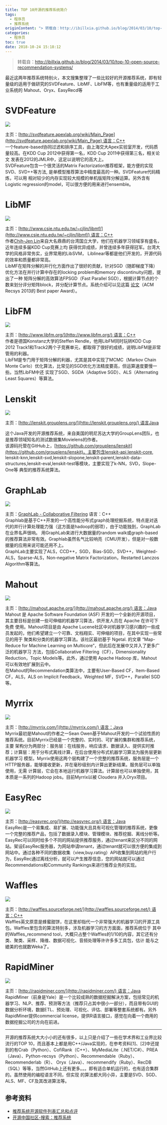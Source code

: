 ```yaml
---
title: TOP 10开源的推荐系统简介
tags:
  - 程序员
  - 推荐系统
originContent: "> 转载自：http://ibillxia.github.io/blog/2014/03/10/top-10-open-source-recommendation-systems/\n\n最近这两年推荐系统特别火，本文搜集整理了一些比较好的开源推荐系统，即有轻量级的适用于做研究的SVDFeature、LibMF、LibFM等，也有重量级的适用于工业系统的 Mahout、Oryx、EasyRecd等\n\n# SVDFeature\n\n![](http://file.mspring.org/images/blog/b03f7c80c02987e7530f4d3b4e3aaa06)\n\n主页：[http://svdfeature.apexlab.org/wiki/Main_Page](http://svdfeature.apexlab.org/wiki/Main_Page)\_语言：C++  \n一个feature-based协同过滤和排序工具，由上海交大Apex实验室开发，代码质量较高。在KDD Cup 2012中获得第一名，KDD Cup 2011中获得第三名，相关论文 发表在2012的JMLR中，这足以说明它的高大上。  \nSVDFeature包含一个很灵活的Matrix Factorization推荐框架，能方便的实现SVD、SVD++等方法, 是单模型推荐算法中精度最高的一种。SVDFeature代码精炼，可以用 相对较少的内存实现较大规模的单机版矩阵分解运算。另外含有Logistic regression的model，可以很方便的用来进行ensemble。\n\n# LibMF\n\n![](http://file.mspring.org/images/blog/8fa6443aa809ba8fbc5e3c64915c521c)\n\n主页：[http://www.csie.ntu.edu.tw/~cjlin/libmf/](http://www.csie.ntu.edu.tw/~cjlin/libmf/)\_语言：C++  \n作者[Chih-Jen Lin](http://www.csie.ntu.edu.tw/~cjlin/)来自大名鼎鼎的台湾国立大学，他们在机器学习领域享有盛名，近年连续多届KDD Cup竞赛上均 获得优异成绩，并曾连续多年获得冠军。台湾大学的风格非常务实，业界常用的LibSVM， Liblinear等都是他们开发的，开源代码的效率和质量都非常高。  \nLibMF在矩阵分解的并行化方面作出了很好的贡献，针对SGD（随即梯度下降）优化方法在并行计算中存在的locking problem和memory discontinuity问题，提出了一种 矩阵分解的高效算法FPSGD（Fast Parallel SGD），根据计算节点的个数来划分评分矩阵block，并分配计算节点。系统介绍可以见这篇\_[论文](http://www.csie.ntu.edu.tw/~cjlin/papers/libmf.pdf)（ACM Recsys 2013的 Best paper Award）。\n\n# LibFM\n\n![](http://file.mspring.org/images/blog/ea0bacfb8f5cbb8582c6da0d46b982ad)\n\n主页：[http://www.libfm.org/](http://www.libfm.org/)\_语言：C++  \n作者是德国Konstanz大学的Steffen Rendle，他用LibFM同时玩转KDD Cup 2012 Track1和Track2两个子竞赛单元，都取得了很好的成绩，说明LibFM是非常管用的利器。  \nLibFM是专门用于矩阵分解的利器，尤其是其中实现了MCMC（Markov Chain Monte Carlo）优化算法，比常见的SGD优化方法精度要高，但运算速度要慢一些。当然LibFM中还 实现了SGD、SGDA（Adaptive SGD）、ALS（Alternating Least Squares）等算法。\n\n# Lenskit\n\n![](http://file.mspring.org/images/blog/0e22bf119d7f4c18f84186b45b5f349c)\n\n主页：[http://lenskit.grouplens.org/](http://lenskit.grouplens.org/)\_语言Java  \n\n这个Java开发的开源推荐系统，来自美国的明尼苏达大学的GroupLens团队，也是推荐领域知名的测试数据集Movielens的作者。  \n该源码托管在GitHub上，[https://github.com/grouplens/lenskit](https://github.com/grouplens/lenskit)。主要包含lenskit-api,lenskit-core, lenskit-knn,lenskit-svd,lenskit-slopone,lenskit-parent,lenskit-data-structures,lenskit-eval,lenskit-test等模块，主要实现了k-NN，SVD，Slope-One等 典型的推荐系统算法。\n\n# GraphLab\n==========\n![](http://file.mspring.org/images/blog/059a0e4f2135ef650c32dae1b2c0328e)\n\n主页：[GraphLab - Collaborative Filtering](http://docs.graphlab.org/collaborative_filtering.html)\_语言：C++  \nGraphlab是基于C++开发的一个高性能分布式graph处理挖掘系统，特点是对迭代的并行计算处理能力强（这方面是hadoop的弱项），由于功能独到，GraphLab在业界名声很响。 用GraphLab来进行大数据量的random walk或graph-based的推荐算法非常有效。Graphlab虽然名气比较响亮（CMU开发），但是对一般数据量的应用来说可能还用不上。  \nGraphLab主要实现了ALS，CCD++，SGD，Bias-SGD，SVD++，Weighted-ALS，Sparse-ALS，Non-negative Matrix Factorization，Restarted Lanczos Algorithm等算法。\n\n# Mahout\n\n![](http://file.mspring.org/images/blog/abc413f7e8465030364bf52af73e744c)\n\n主页：[http://mahout.apache.org/](http://mahout.apache.org/)\_语言：Java  \nMahout 是 Apache Software Foundation (ASF) 开发的一个全新的开源项目，其主要目标是创建一些可伸缩的机器学习算法，供开发人员在 Apache 在许可下免费 使用。Mahout项目是由 Apache Lucene社区中对机器学习感兴趣的一些成员发起的，他们希望建立一个可靠、文档翔实、可伸缩的项目，在其中实现一些常见的用于 聚类和分类的机器学习算法。该社区最初基于 Ngetal. 的文章 “Map-Reduce for Machine Learning on Multicore”，但此后在发展中又并入了更多广泛的机器学习 方法，包括Collaborative Filtering（CF），Dimensionality Reduction，Topic Models等。此外，通过使用 Apache Hadoop 库，Mahout 可以有效地扩展到云中。  \n在Mahout的Recommendation类算法中，主要有User-Based CF，Item-Based CF，ALS，ALS on Implicit Feedback，Weighted MF，SVD++，Parallel SGD等。\n\n# Myrrix\n\n![](http://file.mspring.org/images/blog/24015554dcd2411f4c2d9c2279e23c48)\n\n主页：[http://myrrix.com/](http://myrrix.com/)\_语言：Java  \nMyrrix最初是Mahout的作者之一Sean Owen基于Mahout开发的一个试验性质的推荐系统。目前Myrrix已经是一个完整的、实时的、可扩展的集群和推荐系统，主要 架构分为两部分：服务层：在线服务，响应请求、数据读入、提供实时推荐；计算层：用于分布式离线计算，在后台使用分布式机器学习算法为服务层更新机器学习 模型。Myrrix使用这两个层构建了一个完整的推荐系统，服务层是一个HTTP服务器，能够接收更新，并在毫秒级别内计算出更新结果。服务层可以单独使用，无需 计算层，它会在本地运行机器学习算法。计算层也可以单独使用，其本质是一系列的Hadoop jobs。目前Myrrix以被 Cloudera 并入Oryx项目。\n\n# EasyRec\n\n![](http://file.mspring.org/images/blog/b2a52612d4c6244354a50e02b975f08c)\n\n主页：[http://easyrec.org/](http://easyrec.org/)\_语言：Java  \nEasyRec是一个易集成、易扩展、功能强大且具有可视化管理的推荐系统，更像一个完整的推荐产品，包括了数据录入模块、管理模块、推荐挖掘、离线分析等。 EasyRec可以同时给多个不同的网站提供推荐服务，通过tenant来区分不同的网站。架设EasyRec服务器，为网站申请tenant，通过tenant就可以很方便的集成到 网站中。通过各种不同的数据收集（view,buy.rating）API收集到网站的用户行为，EasyRec通过离线分析，就可以产生推荐信息，您的网站就可以通过 Recommendations和Community Rankings来进行推荐业务的实现。\n\n# Waffles\n\n![](http://file.mspring.org/images/blog/a2db4b985be8ea4bea49e0f178134233)\n\n主页：[http://waffles.sourceforge.net/](http://waffles.sourceforge.net/)\_语言：C++  \nWaffles英文原意是蜂蜜甜饼，在这里却指代一个非常强大的机器学习的开源工具包。Waffles里包含的算法特别多，涉及机器学习的方方面面，推荐系统位于 其中的Waffles_recommend tool，大概只占整个Waffles的1/10的内容，其它还有分类、聚类、采样、降维、数据可视化、音频处理等许许多多工具包，估计 能与之媲美的也就数Weka了。\n\n# RapidMiner\n\n![](http://file.mspring.org/images/blog/833465ed8f573c31de771cd5b504cec4)\n\n主页：[http://rapidminer.com/](http://rapidminer.com/)\_语言：Java  \nRapidMiner（前身是Yale）是一个比较成熟的数据挖掘解决方案，包括常见的机器学习、NLP、推荐、预测等方法（推荐只占其中很小一部分），而且带有GUI的 数据分析环境，数据ETL、预处理、可视化、评估、部署等整套系统都有。另外RapidMiner提供commercial license，提供R语言接口，感觉在向着一个商用的 数据挖掘公司的方向在前进。  \n\n---\n\n开源的推荐系统大大小小的还有很多，以上只是介绍了一些在学术界和工业界比较流行的TOP 10，而且基本上都是用C++/Java实现的，在参考资料\\[1\\]、\\[2\\]中还提 到的有Crab（Python）、CofiRank（C++）、MyMediaLite（.NET/C#）、PREA（Java）、Python-recsys（Python）、Recommendable（Ruby）、Recommenderlab（R）、 Oryx（Java）、recommendify（Ruby）、RecDB（SQL）等等，当然GitHub上还有更多。。。即有适合单机运行的，也有适合集群的。虽然使用的编程语言不同，但实现 的算法都大同小异，主要是SVD、SGD、ALS、MF、CF及其改进算法等。\n\n参考资料\n----\n\n- [推荐系统开源软件列表汇总和点评](http://blog.csdn.net/cserchen/article/details/14231153)  \n- [开源中国社区-搜索：推荐系统](http://www.oschina.net/search?scope=project&tag1=0&tag2=0&lang=0&os=0&q=%E6%8E%A8%E8%8D%90%E7%B3%BB%E7%BB%9F)"
categories:
  - 程序员
toc: true
date: 2018-10-24 15:18:12
---
```


> 转载自：http://ibillxia.github.io/blog/2014/03/10/top-10-open-source-recommendation-systems/

最近这两年推荐系统特别火，本文搜集整理了一些比较好的开源推荐系统，即有轻量级的适用于做研究的SVDFeature、LibMF、LibFM等，也有重量级的适用于工业系统的 Mahout、Oryx、EasyRecd等

# SVDFeature

![](http://file.mspring.org/images/blog/b03f7c80c02987e7530f4d3b4e3aaa06)

主页：[http://svdfeature.apexlab.org/wiki/Main_Page](http://svdfeature.apexlab.org/wiki/Main_Page) 语言：C++  
一个feature-based协同过滤和排序工具，由上海交大Apex实验室开发，代码质量较高。在KDD Cup 2012中获得第一名，KDD Cup 2011中获得第三名，相关论文 发表在2012的JMLR中，这足以说明它的高大上。  
SVDFeature包含一个很灵活的Matrix Factorization推荐框架，能方便的实现SVD、SVD++等方法, 是单模型推荐算法中精度最高的一种。SVDFeature代码精炼，可以用 相对较少的内存实现较大规模的单机版矩阵分解运算。另外含有Logistic regression的model，可以很方便的用来进行ensemble。

# LibMF

![](http://file.mspring.org/images/blog/8fa6443aa809ba8fbc5e3c64915c521c)

主页：[http://www.csie.ntu.edu.tw/~cjlin/libmf/](http://www.csie.ntu.edu.tw/~cjlin/libmf/) 语言：C++  
作者[Chih-Jen Lin](http://www.csie.ntu.edu.tw/~cjlin/)来自大名鼎鼎的台湾国立大学，他们在机器学习领域享有盛名，近年连续多届KDD Cup竞赛上均 获得优异成绩，并曾连续多年获得冠军。台湾大学的风格非常务实，业界常用的LibSVM， Liblinear等都是他们开发的，开源代码的效率和质量都非常高。  
LibMF在矩阵分解的并行化方面作出了很好的贡献，针对SGD（随即梯度下降）优化方法在并行计算中存在的locking problem和memory discontinuity问题，提出了一种 矩阵分解的高效算法FPSGD（Fast Parallel SGD），根据计算节点的个数来划分评分矩阵block，并分配计算节点。系统介绍可以见这篇 [论文](http://www.csie.ntu.edu.tw/~cjlin/papers/libmf.pdf)（ACM Recsys 2013的 Best paper Award）。

# LibFM

![](http://file.mspring.org/images/blog/ea0bacfb8f5cbb8582c6da0d46b982ad)

主页：[http://www.libfm.org/](http://www.libfm.org/) 语言：C++  
作者是德国Konstanz大学的Steffen Rendle，他用LibFM同时玩转KDD Cup 2012 Track1和Track2两个子竞赛单元，都取得了很好的成绩，说明LibFM是非常管用的利器。  
LibFM是专门用于矩阵分解的利器，尤其是其中实现了MCMC（Markov Chain Monte Carlo）优化算法，比常见的SGD优化方法精度要高，但运算速度要慢一些。当然LibFM中还 实现了SGD、SGDA（Adaptive SGD）、ALS（Alternating Least Squares）等算法。

# Lenskit

![](http://file.mspring.org/images/blog/0e22bf119d7f4c18f84186b45b5f349c)

主页：[http://lenskit.grouplens.org/](http://lenskit.grouplens.org/) 语言Java  

这个Java开发的开源推荐系统，来自美国的明尼苏达大学的GroupLens团队，也是推荐领域知名的测试数据集Movielens的作者。  
该源码托管在GitHub上，[https://github.com/grouplens/lenskit](https://github.com/grouplens/lenskit)。主要包含lenskit-api,lenskit-core, lenskit-knn,lenskit-svd,lenskit-slopone,lenskit-parent,lenskit-data-structures,lenskit-eval,lenskit-test等模块，主要实现了k-NN，SVD，Slope-One等 典型的推荐系统算法。

# GraphLab
![](http://file.mspring.org/images/blog/059a0e4f2135ef650c32dae1b2c0328e)

主页：[GraphLab - Collaborative Filtering](http://docs.graphlab.org/collaborative_filtering.html) 语言：C++  
Graphlab是基于C++开发的一个高性能分布式graph处理挖掘系统，特点是对迭代的并行计算处理能力强（这方面是hadoop的弱项），由于功能独到，GraphLab在业界名声很响。 用GraphLab来进行大数据量的random walk或graph-based的推荐算法非常有效。Graphlab虽然名气比较响亮（CMU开发），但是对一般数据量的应用来说可能还用不上。  
GraphLab主要实现了ALS，CCD++，SGD，Bias-SGD，SVD++，Weighted-ALS，Sparse-ALS，Non-negative Matrix Factorization，Restarted Lanczos Algorithm等算法。

# Mahout

![](http://file.mspring.org/images/blog/abc413f7e8465030364bf52af73e744c)

主页：[http://mahout.apache.org/](http://mahout.apache.org/) 语言：Java  
Mahout 是 Apache Software Foundation (ASF) 开发的一个全新的开源项目，其主要目标是创建一些可伸缩的机器学习算法，供开发人员在 Apache 在许可下免费 使用。Mahout项目是由 Apache Lucene社区中对机器学习感兴趣的一些成员发起的，他们希望建立一个可靠、文档翔实、可伸缩的项目，在其中实现一些常见的用于 聚类和分类的机器学习算法。该社区最初基于 Ngetal. 的文章 “Map-Reduce for Machine Learning on Multicore”，但此后在发展中又并入了更多广泛的机器学习 方法，包括Collaborative Filtering（CF），Dimensionality Reduction，Topic Models等。此外，通过使用 Apache Hadoop 库，Mahout 可以有效地扩展到云中。  
在Mahout的Recommendation类算法中，主要有User-Based CF，Item-Based CF，ALS，ALS on Implicit Feedback，Weighted MF，SVD++，Parallel SGD等。

# Myrrix

![](http://file.mspring.org/images/blog/24015554dcd2411f4c2d9c2279e23c48)

主页：[http://myrrix.com/](http://myrrix.com/) 语言：Java  
Myrrix最初是Mahout的作者之一Sean Owen基于Mahout开发的一个试验性质的推荐系统。目前Myrrix已经是一个完整的、实时的、可扩展的集群和推荐系统，主要 架构分为两部分：服务层：在线服务，响应请求、数据读入、提供实时推荐；计算层：用于分布式离线计算，在后台使用分布式机器学习算法为服务层更新机器学习 模型。Myrrix使用这两个层构建了一个完整的推荐系统，服务层是一个HTTP服务器，能够接收更新，并在毫秒级别内计算出更新结果。服务层可以单独使用，无需 计算层，它会在本地运行机器学习算法。计算层也可以单独使用，其本质是一系列的Hadoop jobs。目前Myrrix以被 Cloudera 并入Oryx项目。

# EasyRec

![](http://file.mspring.org/images/blog/b2a52612d4c6244354a50e02b975f08c)

主页：[http://easyrec.org/](http://easyrec.org/) 语言：Java  
EasyRec是一个易集成、易扩展、功能强大且具有可视化管理的推荐系统，更像一个完整的推荐产品，包括了数据录入模块、管理模块、推荐挖掘、离线分析等。 EasyRec可以同时给多个不同的网站提供推荐服务，通过tenant来区分不同的网站。架设EasyRec服务器，为网站申请tenant，通过tenant就可以很方便的集成到 网站中。通过各种不同的数据收集（view,buy.rating）API收集到网站的用户行为，EasyRec通过离线分析，就可以产生推荐信息，您的网站就可以通过 Recommendations和Community Rankings来进行推荐业务的实现。

# Waffles

![](http://file.mspring.org/images/blog/a2db4b985be8ea4bea49e0f178134233)

主页：[http://waffles.sourceforge.net/](http://waffles.sourceforge.net/) 语言：C++  
Waffles英文原意是蜂蜜甜饼，在这里却指代一个非常强大的机器学习的开源工具包。Waffles里包含的算法特别多，涉及机器学习的方方面面，推荐系统位于 其中的Waffles_recommend tool，大概只占整个Waffles的1/10的内容，其它还有分类、聚类、采样、降维、数据可视化、音频处理等许许多多工具包，估计 能与之媲美的也就数Weka了。

# RapidMiner

![](http://file.mspring.org/images/blog/833465ed8f573c31de771cd5b504cec4)

主页：[http://rapidminer.com/](http://rapidminer.com/) 语言：Java  
RapidMiner（前身是Yale）是一个比较成熟的数据挖掘解决方案，包括常见的机器学习、NLP、推荐、预测等方法（推荐只占其中很小一部分），而且带有GUI的 数据分析环境，数据ETL、预处理、可视化、评估、部署等整套系统都有。另外RapidMiner提供commercial license，提供R语言接口，感觉在向着一个商用的 数据挖掘公司的方向在前进。  

---

开源的推荐系统大大小小的还有很多，以上只是介绍了一些在学术界和工业界比较流行的TOP 10，而且基本上都是用C++/Java实现的，在参考资料\[1\]、\[2\]中还提 到的有Crab（Python）、CofiRank（C++）、MyMediaLite（.NET/C#）、PREA（Java）、Python-recsys（Python）、Recommendable（Ruby）、Recommenderlab（R）、 Oryx（Java）、recommendify（Ruby）、RecDB（SQL）等等，当然GitHub上还有更多。。。即有适合单机运行的，也有适合集群的。虽然使用的编程语言不同，但实现 的算法都大同小异，主要是SVD、SGD、ALS、MF、CF及其改进算法等。

参考资料
----

- [推荐系统开源软件列表汇总和点评](http://blog.csdn.net/cserchen/article/details/14231153)  
- [开源中国社区-搜索：推荐系统](http://www.oschina.net/search?scope=project&tag1=0&tag2=0&lang=0&os=0&q=%E6%8E%A8%E8%8D%90%E7%B3%BB%E7%BB%9F)